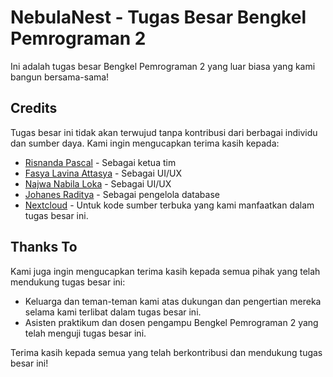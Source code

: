 # NebulaNest - Tugas Besar Bengkel Pemrograman 2

Ini adalah tugas besar Bengkel Pemrograman 2 yang luar biasa yang kami bangun bersama-sama!

## Credits

Tugas besar ini tidak akan terwujud tanpa kontribusi dari berbagai individu dan sumber daya. Kami ingin mengucapkan terima kasih kepada:

- [Risnanda Pascal](https://github.com/risnandapascal) - Sebagai ketua tim
- [Fasya Lavina Attasya](https://www.instagram.com/fasyalavi?igsh=ZHZmNTVybjFiZ3Uz&utm_source=qr) - Sebagai UI/UX
- [Najwa Nabila Loka](https://www.instagram.com/najwanbll?igsh=NWUzMm4yY3BzZThu&utm_source=qr) - Sebagai UI/UX
- [Johanes Raditya](https://www.instagram.com/j.radityaa?igsh=d3lldmk2NG5tYjBk) - Sebagai pengelola database
- [Nextcloud](https://github.com/nextcloud) - Untuk kode sumber terbuka yang kami manfaatkan dalam tugas besar ini.

## Thanks To

Kami juga ingin mengucapkan terima kasih kepada semua pihak yang telah mendukung tugas besar ini:

- Keluarga dan teman-teman kami atas dukungan dan pengertian mereka selama kami terlibat dalam tugas besar ini.
- Asisten praktikum dan dosen pengampu Bengkel Pemrograman 2 yang telah menguji tugas besar ini.

Terima kasih kepada semua yang telah berkontribusi dan mendukung tugas besar ini!
